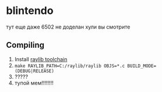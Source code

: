 # blintendo
тут еще даже 6502 не доделан хули вы смотрите
## Compiling
1. Install [raylib toolchain](https://github.com/raysan5/raylib/wiki/Working-on-Windows)
2. `make RAYLIB_PATH=C:/raylib/raylib OBJS=*.c BUILD_MODE=(DEBUG|RELEASE)`
3. ?????
4. тупой мем!!!!!!!!
